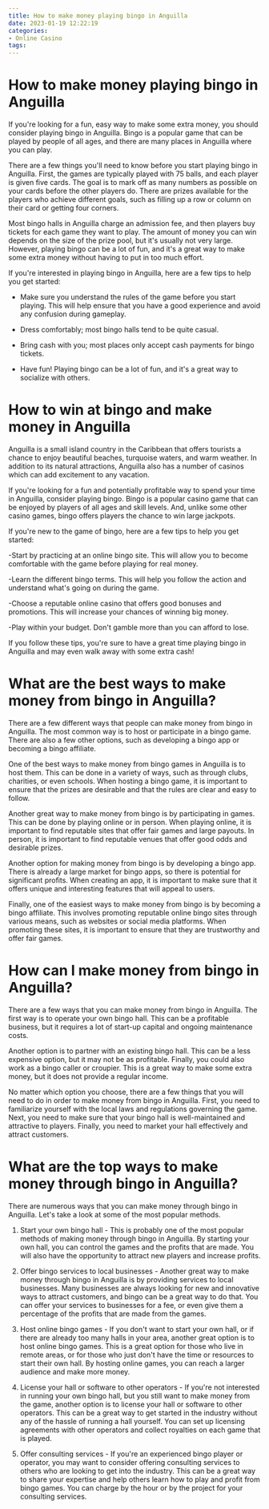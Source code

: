 ```yaml
---
title: How to make money playing bingo in Anguilla 
date: 2023-01-19 12:22:19
categories:
- Online Casino
tags:
---
```



#  How to make money playing bingo in Anguilla 

If you're looking for a fun, easy way to make some extra money, you should consider playing bingo in Anguilla. Bingo is a popular game that can be played by people of all ages, and there are many places in Anguilla where you can play.

There are a few things you'll need to know before you start playing bingo in Anguilla. First, the games are typically played with 75 balls, and each player is given five cards. The goal is to mark off as many numbers as possible on your cards before the other players do. There are prizes available for the players who achieve different goals, such as filling up a row or column on their card or getting four corners.

Most bingo halls in Anguilla charge an admission fee, and then players buy tickets for each game they want to play. The amount of money you can win depends on the size of the prize pool, but it's usually not very large. However, playing bingo can be a lot of fun, and it's a great way to make some extra money without having to put in too much effort.

If you're interested in playing bingo in Anguilla, here are a few tips to help you get started:

- Make sure you understand the rules of the game before you start playing. This will help ensure that you have a good experience and avoid any confusion during gameplay.

- Dress comfortably; most bingo halls tend to be quite casual.

- Bring cash with you; most places only accept cash payments for bingo tickets.

- Have fun! Playing bingo can be a lot of fun, and it's a great way to socialize with others.

#  How to win at bingo and make money in Anguilla 

Anguilla is a small island country in the Caribbean that offers tourists a chance to enjoy beautiful beaches, turquoise waters, and warm weather. In addition to its natural attractions, Anguilla also has a number of casinos which can add excitement to any vacation.

If you're looking for a fun and potentially profitable way to spend your time in Anguilla, consider playing bingo. Bingo is a popular casino game that can be enjoyed by players of all ages and skill levels. And, unlike some other casino games, bingo offers players the chance to win large jackpots.

If you're new to the game of bingo, here are a few tips to help you get started:

-Start by practicing at an online bingo site. This will allow you to become comfortable with the game before playing for real money.

-Learn the different bingo terms. This will help you follow the action and understand what's going on during the game.

-Choose a reputable online casino that offers good bonuses and promotions. This will increase your chances of winning big money.

-Play within your budget. Don't gamble more than you can afford to lose.

If you follow these tips, you're sure to have a great time playing bingo in Anguilla and may even walk away with some extra cash!

#  What are the best ways to make money from bingo in Anguilla? 

There are a few different ways that people can make money from bingo in Anguilla. The most common way is to host or participate in a bingo game. There are also a few other options, such as developing a bingo app or becoming a bingo affiliate.

One of the best ways to make money from bingo games in Anguilla is to host them. This can be done in a variety of ways, such as through clubs, charities, or even schools. When hosting a bingo game, it is important to ensure that the prizes are desirable and that the rules are clear and easy to follow.

Another great way to make money from bingo is by participating in games. This can be done by playing online or in person. When playing online, it is important to find reputable sites that offer fair games and large payouts. In person, it is important to find reputable venues that offer good odds and desirable prizes.

Another option for making money from bingo is by developing a bingo app. There is already a large market for bingo apps, so there is potential for significant profits. When creating an app, it is important to make sure that it offers unique and interesting features that will appeal to users.

Finally, one of the easiest ways to make money from bingo is by becoming a bingo affiliate. This involves promoting reputable online bingo sites through various means, such as websites or social media platforms. When promoting these sites, it is important to ensure that they are trustworthy and offer fair games.

#  How can I make money from bingo in Anguilla? 

There are a few ways that you can make money from bingo in Anguilla. The first way is to operate your own bingo hall. This can be a profitable business, but it requires a lot of start-up capital and ongoing maintenance costs.

Another option is to partner with an existing bingo hall. This can be a less expensive option, but it may not be as profitable. Finally, you could also work as a bingo caller or croupier. This is a great way to make some extra money, but it does not provide a regular income.

No matter which option you choose, there are a few things that you will need to do in order to make money from bingo in Anguilla. First, you need to familiarize yourself with the local laws and regulations governing the game. Next, you need to make sure that your bingo hall is well-maintained and attractive to players. Finally, you need to market your hall effectively and attract customers.

#  What are the top ways to make money through bingo in Anguilla?

There are numerous ways that you can make money through bingo in Anguilla. Let's take a look at some of the most popular methods.

1. Start your own bingo hall - This is probably one of the most popular methods of making money through bingo in Anguilla. By starting your own hall, you can control the games and the profits that are made. You will also have the opportunity to attract new players and increase profits.

2. Offer bingo services to local businesses - Another great way to make money through bingo in Anguilla is by providing services to local businesses. Many businesses are always looking for new and innovative ways to attract customers, and bingo can be a great way to do that. You can offer your services to businesses for a fee, or even give them a percentage of the profits that are made from the games.

3. Host online bingo games - If you don't want to start your own hall, or if there are already too many halls in your area, another great option is to host online bingo games. This is a great option for those who live in remote areas, or for those who just don't have the time or resources to start their own hall. By hosting online games, you can reach a larger audience and make more money.

4. License your hall or software to other operators - If you're not interested in running your own bingo hall, but you still want to make money from the game, another option is to license your hall or software to other operators. This can be a great way to get started in the industry without any of the hassle of running a hall yourself. You can set up licensing agreements with other operators and collect royalties on each game that is played.

5. Offer consulting services - If you're an experienced bingo player or operator, you may want to consider offering consulting services to others who are looking to get into the industry. This can be a great way to share your expertise and help others learn how to play and profit from bingo games. You can charge by the hour or by the project for your consulting services.